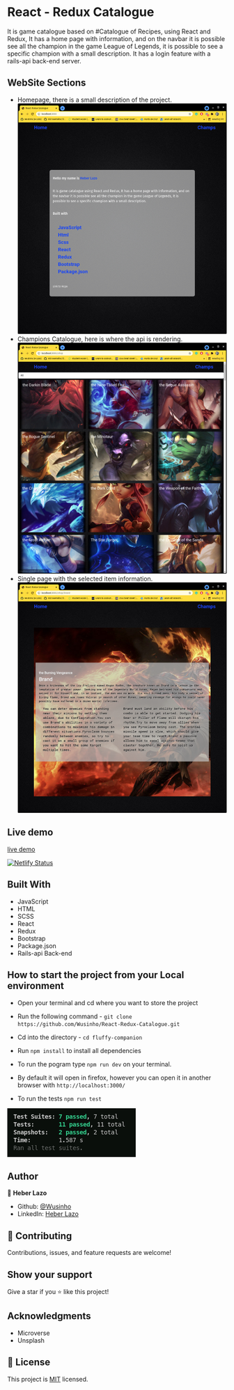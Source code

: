 # React - Redux Catalogue

It is game catalogue based on #Catalogue of Recipes, using React and Redux, It has a home page with information, and on the navbar it is possible see all the champion in the game League of Legends, it is possible to see a specific champion with a small description.
It has a login feature with a rails-api back-end server.

## WebSite Sections
- Homepage, there is a small description of the project.
![image](./src/assets/HomePage.png)
- Champions Catalogue, here is where the api is rendering.
![image](./src/assets/Catalogue.png)
- Single page with the selected item information.
![image](./src/assets/Selected.png)


## Live demo

[live demo](https://611c155ea8618b0008ba97ff--hungry-tereshkova-d0e975.netlify.app/)

[![Netlify Status](https://api.netlify.com/api/v1/badges/87e2870c-fd49-4ded-b5c4-cd4853958e8b/deploy-status)](https://app.netlify.com/sites/hungry-tereshkova-d0e975/deploys)



## Built With

- JavaScript
- HTML
- SCSS
- React
- Redux
- Bootstrap
- Package.json
- Rails-api Back-end

## How to start the project from your Local environment

- Open your terminal and cd where you want to store the project
- Run the following command - `git clone https://github.com/Wusinho/React-Redux-Catalogue.git `
- Cd into the directory - `cd fluffy-companion`
- Run `npm install` to install all dependencies
- To run the pogram type `npm run dev` on your terminal.
- By default it will open in firefox, however you can  open it in another browser with `http://localhost:3000/`

- To run the tests `npm run test`

![image](./src/assets/Tests.png)


## Author

👤 **Heber Lazo**

- Github: [@Wusinho](https://github.com/Wusinho)
- LinkedIn: [Heber Lazo](https://www.linkedin.com/in/heber-lazo-benza-523266133/)

## 🤝 Contributing

Contributions, issues, and feature requests are welcome!

## Show your support

Give a star if you :star: like this project!

## Acknowledgments

- Microverse
- Unsplash

## 📝 License

This project is [MIT](LICENSE) licensed.

